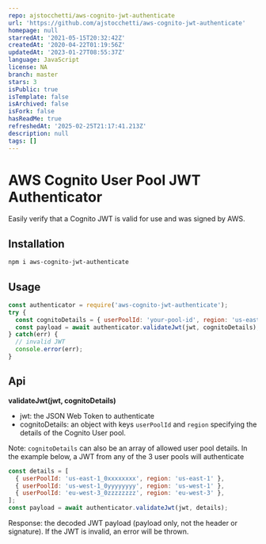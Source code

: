 ```yaml
---
repo: ajstocchetti/aws-cognito-jwt-authenticate
url: 'https://github.com/ajstocchetti/aws-cognito-jwt-authenticate'
homepage: null
starredAt: '2021-05-15T20:32:42Z'
createdAt: '2020-04-22T01:19:56Z'
updatedAt: '2023-01-27T08:55:37Z'
language: JavaScript
license: NA
branch: master
stars: 3
isPublic: true
isTemplate: false
isArchived: false
isFork: false
hasReadMe: true
refreshedAt: '2025-02-25T21:17:41.213Z'
description: null
tags: []
---
```


# AWS Cognito User Pool JWT Authenticator

Easily verify that a Cognito JWT is valid for use and was signed by AWS.

## Installation

```bash
npm i aws-cognito-jwt-authenticate
```

## Usage

```javascript
const authenticator = require('aws-cognito-jwt-authenticate');
try {
  const cognitoDetails = { userPoolId: 'your-pool-id', region: 'us-east-1' };
  const payload = await authenticator.validateJwt(jwt, cognitoDetails); // the decoded JWT payload
} catch(err) {
  // invalid JWT
  console.error(err);
}
```


## Api
**validateJwt(jwt, cognitoDetails)**

- jwt: the JSON Web Token to authenticate
- cognitoDetails: an object with keys `userPoolId` and `region` specifying the details of the Cognito User pool.

Note: `cognitoDetails` can also be an array of allowed user pool details. In the example below, a JWT from any of the 3 user pools will authenticate
```javascript
const details = [
  { userPoolId: 'us-east-1_0xxxxxxxx', region: 'us-east-1' },
  { userPoolId: 'us-west-1_0yyyyyyyy', region: 'us-west-1' },
  { userPoolId: 'eu-west-3_0zzzzzzzz', region: 'eu-west-3' },
];
const payload = await authenticator.validateJwt(jwt, details);
```

Response: the decoded JWT payload (payload only, not the header or signature). If the JWT is invalid, an error will be thrown.
